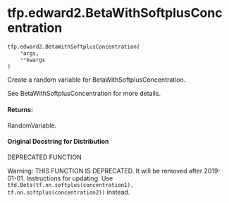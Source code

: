 <div itemscope itemtype="http://developers.google.com/ReferenceObject">
<meta itemprop="name" content="tfp.edward2.BetaWithSoftplusConcentration" />
<meta itemprop="path" content="Stable" />
</div>

# tfp.edward2.BetaWithSoftplusConcentration

``` python
tfp.edward2.BetaWithSoftplusConcentration(
    *args,
    **kwargs
)
```

Create a random variable for BetaWithSoftplusConcentration.

See BetaWithSoftplusConcentration for more details.

#### Returns:

  RandomVariable.

#### Original Docstring for Distribution

DEPRECATED FUNCTION

Warning: THIS FUNCTION IS DEPRECATED. It will be removed after 2019-01-01.
Instructions for updating:
Use `tfd.Beta(tf.nn.softplus(concentration1), tf.nn.softplus(concentration2))` instead.